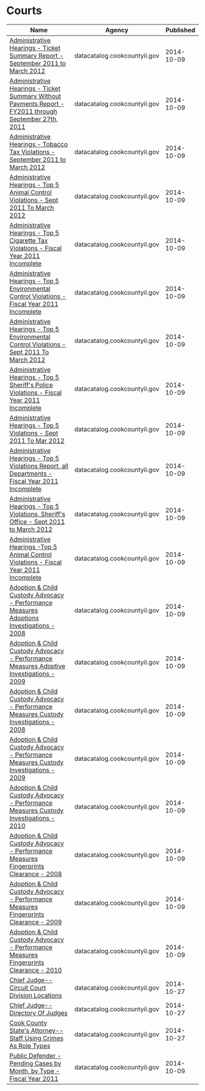 # Courts

Name | Agency | Published
---- | ---- | ---------
[Administrative Hearings - Ticket Summary Report - September 2011 to March 2012](../socrata/kyty-9fmm.md) | datacatalog.cookcountyil.gov | 2014-10-09
[Administrative Hearings - Ticket Summary Without Payments Report - FY2011 through September 27th, 2011](../socrata/jz2x-hnaw.md) | datacatalog.cookcountyil.gov | 2014-10-09
[Administrative Hearings - Tobacco Tax Violations - September 2011 to March 2012](../socrata/4kvb-cg8x.md) | datacatalog.cookcountyil.gov | 2014-10-09
[Administrative Hearings - Top 5 Animal Control Violations - Sept 2011 To March 2012](../socrata/t3at-jjgt.md) | datacatalog.cookcountyil.gov | 2014-10-09
[Administrative Hearings - Top 5 Cigarette Tax Violations - Fiscal Year 2011 Incomplete](../socrata/8fje-a3js.md) | datacatalog.cookcountyil.gov | 2014-10-09
[Administrative Hearings - Top 5 Environmental Control Violations - Fiscal Year 2011 Incomplete](../socrata/rmtf-njph.md) | datacatalog.cookcountyil.gov | 2014-10-09
[Administrative Hearings - Top 5 Environmental Control Violations - Sept 2011 To March 2012](../socrata/97yy-kfnq.md) | datacatalog.cookcountyil.gov | 2014-10-09
[Administrative Hearings - Top 5 Sheriff's Police Violations - Fiscal Year 2011 Incomplete](../socrata/wp8p-jvuw.md) | datacatalog.cookcountyil.gov | 2014-10-09
[Administrative Hearings - Top 5 Violations - Sept 2011 To Mar 2012](../socrata/3a6z-d5eu.md) | datacatalog.cookcountyil.gov | 2014-10-09
[Administrative Hearings - Top 5 Violations Report, all Departments - Fiscal Year 2011 Incomplete](../socrata/ve4u-p8xt.md) | datacatalog.cookcountyil.gov | 2014-10-09
[Administrative Hearings - Top 5 Violations, Sheriff's Office - Sept 2011 to March 2012](../socrata/2zzz-ax6y.md) | datacatalog.cookcountyil.gov | 2014-10-09
[Administrative Hearings -Top 5 Animal Control Violations - Fiscal Year 2011 Incomplete](../socrata/f9s7-cv2j.md) | datacatalog.cookcountyil.gov | 2014-10-09
[Adoption & Child Custody Advocacy - Performance Measures Adoptions Investigations - 2008](../socrata/igy2-a5qw.md) | datacatalog.cookcountyil.gov | 2014-10-09
[Adoption & Child Custody Advocacy - Performance Measures Adoptive Investigations - 2009](../socrata/dqxz-2g7x.md) | datacatalog.cookcountyil.gov | 2014-10-09
[Adoption & Child Custody Advocacy - Performance Measures Custody Investigations - 2008](../socrata/7k2b-3t45.md) | datacatalog.cookcountyil.gov | 2014-10-09
[Adoption & Child Custody Advocacy - Performance Measures Custody Investigations - 2009](../socrata/ivna-ijvj.md) | datacatalog.cookcountyil.gov | 2014-10-09
[Adoption & Child Custody Advocacy - Performance Measures Custody Investigations - 2010](../socrata/7r2t-vmm5.md) | datacatalog.cookcountyil.gov | 2014-10-09
[Adoption & Child Custody Advocacy - Performance Measures Fingerprints Clearance - 2008](../socrata/ydjt-tzxr.md) | datacatalog.cookcountyil.gov | 2014-10-09
[Adoption & Child Custody Advocacy - Performance Measures Fingerprints Clearance - 2009](../socrata/xa6k-mk7x.md) | datacatalog.cookcountyil.gov | 2014-10-09
[Adoption & Child Custody Advocacy - Performance Measures Fingerprints Clearance - 2010](../socrata/dnc5-47gd.md) | datacatalog.cookcountyil.gov | 2014-10-09
[Chief Judge--Circuit Court Division Locations](../socrata/439a-4qkt.md) | datacatalog.cookcountyil.gov | 2014-10-27
[Chief Judge--Directory Of Judges](../socrata/ix5b-hfb3.md) | datacatalog.cookcountyil.gov | 2014-10-27
[Cook County State's Attorney--Staff Using Crimes As Role Types](../socrata/xe52-c6ij.md) | datacatalog.cookcountyil.gov | 2014-10-27
[Public Defender - Pending Cases by Month, by Type - Fiscal Year 2011](../socrata/nv9f-asg8.md) | datacatalog.cookcountyil.gov | 2014-10-09

